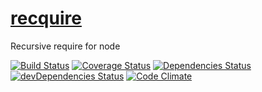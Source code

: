 [recquire](http://aureooms.github.io/recquire)
========

Recursive require for node

[![Build Status](https://drone.io/github.com/aureooms/recquire/status.png)](https://drone.io/github.com/aureooms/recquire/latest)
[![Coverage Status](https://coveralls.io/repos/aureooms/recquire/badge.png)](https://coveralls.io/r/aureooms/recquire)
[![Dependencies Status](https://david-dm.org/aureooms/recquire.png)](https://david-dm.org/aureooms/recquire#info=dependencies)
[![devDependencies Status](https://david-dm.org/aureooms/recquire/dev-status.png)](https://david-dm.org/aureooms/recquire#info=devDependencies)
[![Code Climate](https://codeclimate.com/github/aureooms/recquire.png)](https://codeclimate.com/github/aureooms/recquire)
